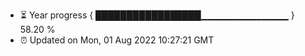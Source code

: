 - ⏳ Year progress { █████████████████▁▁▁▁▁▁▁▁▁▁▁▁▁ } 58.20 %
- ⏰ Updated on Mon, 01 Aug 2022 10:27:21 GMT

